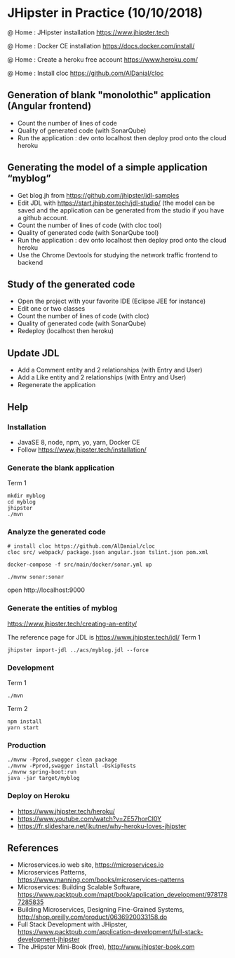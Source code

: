# JHipster in Practice (10/10/2018)


@ Home : JHipster installation https://www.jhipster.tech

@ Home : Docker CE installation https://docs.docker.com/install/

@ Home : Create a heroku free account https://www.heroku.com/

@ Home : Install cloc https://github.com/AlDanial/cloc

## Generation of blank "monolothic" application (Angular frontend)
* Count the number of lines of code
* Quality of generated code (with SonarQube)
* Run the application : dev onto localhost then deploy prod onto the cloud heroku

## Generating the model of a simple application “myblog”
* Get blog.jh from https://github.com/jhipster/jdl-samples
* Edit JDL with https://start.jhipster.tech/jdl-studio/ (the model can be saved and the application can be generated from the studio if you have a github account.
* Count the number of lines of code (with cloc tool)
* Quality of generated code (with SonarQube tool)
* Run the application : dev onto localhost then deploy prod onto the cloud heroku
* Use the Chrome Devtools for studying the network traffic frontend to backend

## Study of the generated code
* Open the project with your favorite IDE (Eclipse JEE for instance)
* Edit one or two classes
* Count the number of lines of code (with cloc)
* Quality of generated code (with SonarQube)
* Redeploy (localhost then heroku)

## Update JDL
* Add a Comment entity and 2 relationships (with Entry and User)
* Add a Like entity and 2 relationships (with Entry and User)
* Regenerate the application


## Help

### Installation
* JavaSE 8, node, npm, yo, yarn, Docker CE
* Follow https://www.jhipster.tech/installation/


### Generate the blank application
Term 1
```shell
mkdir myblog
cd myblog
jhipster
./mvn
```

### Analyze the generated code

```shell
# install cloc https://github.com/AlDanial/cloc
cloc src/ webpack/ package.json angular.json tslint.json pom.xml
```

```shell
docker-compose -f src/main/docker/sonar.yml up
```

```shell
./mvnw sonar:sonar
```
open http://localhost:9000

### Generate the entities of myblog
https://www.jhipster.tech/creating-an-entity/

The reference page for JDL is https://www.jhipster.tech/jdl/
Term 1
```shell
jhipster import-jdl ../acs/myblog.jdl --force
```

### Development
Term 1
```shell
./mvn
```

Term 2
```shell
npm install
yarn start
```

### Production
```shell
./mvnw -Pprod,swagger clean package
./mvnw -Pprod,swagger install -DskipTests
./mvnw spring-boot:run
java -jar target/myblog
```

### Deploy on Heroku
* https://www.jhipster.tech/heroku/
* https://www.youtube.com/watch?v=ZE57horCI0Y
* https://fr.slideshare.net/jkutner/why-heroku-loves-jhipster


## References
* Microservices.io web site, https://microservices.io        
* Microservices Patterns, https://www.manning.com/books/microservices-patterns
* Microservices: Building Scalable Software, https://www.packtpub.com/mapt/book/application_development/9781787285835
* Building Microservices, Designing Fine-Grained Systems, http://shop.oreilly.com/product/0636920033158.do
* Full Stack Development with JHipster, https://www.packtpub.com/application-development/full-stack-development-jhipster
*  The JHipster Mini-Book (free), http://www.jhipster-book.com
